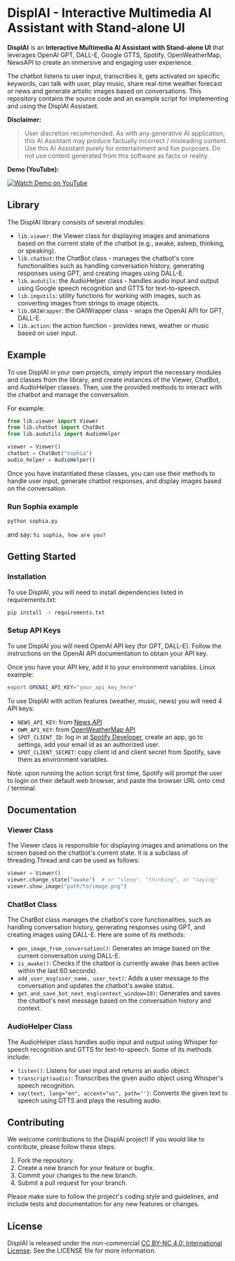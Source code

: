 # DisplAI - Interactive Multimedia AI Assistant with Stand-alone UI

**DisplAI** is an **Interactive Multimedia AI Assistant with Stand-alone UI** that leverages OpenAI GPT, DALL-E, Google GTTS, Spotify, OpenWeatherMap, NewsAPI to create an immersive and engaging user experience. 

The chatbot listens to user input, transcribes it, gets activated on specific keywords, can talk with user, play music, share real-time weather forecast or news and generate artistic images based on conversations. 
This repository contains the source code and an example script for implementing and using the DisplAI Assistant.

**Disclaimer:**
> User discretion recommended. As with any generative AI application, this AI Assistant may produce factually incorrect / misleading content. 
> Use this AI Assistant purely for entertainment and fun purposes. 
> Do not use content generated from this software as facts or reality.

**Demo (YouTube):** 

[![Watch Demo on YouTube](https://img.youtube.com/vi/4PobWQxplZ8/maxresdefault.jpg)](https://youtu.be/4PobWQxplZ8?t=24)


## Library

The DisplAI library consists of several modules:

- `lib.viewer`: the Viewer class for displaying images and animations based on the current state of the chatbot (e.g., awake, asleep, thinking, or speaking).
- `lib.chatbot`: the ChatBot class - manages the chatbot's core functionalities such as handling conversation history, generating responses using GPT, and creating images using DALL-E.
- `lib.audutils`: the AudioHelper class - handles audio input and output using Google speech recognition and GTTS for text-to-speech.
- `lib.imgutils`: utility functions for working with images, such as converting images from strings to image objects.
- `lib.OAIWrapper`: the OAIWrapper class - wraps the OpenAI API for GPT, DALL-E.
- `lib.action`: the action function - provides news, weather or music based on user input.

## Example

To use DisplAI in your own projects, simply import the necessary modules and classes from the library, and create instances of the Viewer, ChatBot, and AudioHelper classes. Then, use the provided methods to interact with the chatbot and manage the conversation.

For example:

```python
from lib.viewer import Viewer
from lib.chatbot import ChatBot
from lib.audutils import AudioHelper

viewer = Viewer()
chatbot = ChatBot("sophia")
audio_helper = AudioHelper()
```

Once you have instantiated these classes, you can use their methods to handle user input, generate chatbot responses, and display images based on the conversation.

### Run Sophia example

```bash
python sophia.py
```

and say: `hi sophia, how are you?`

## Getting Started
### Installation

To use DisplAI, you will need to install dependencies listed in requirements.txt:
```bash
pip install -r requirements.txt
```

### Setup API Keys

To use DisplAI you will need OpenAI API key (for GPT, DALL-E). Follow the instructions on the OpenAI API documentation to obtain your API key.

Once you have your API key, add it to your environment variables. Linux example:

```bash
export OPENAI_API_KEY="your_api_key_here"
```

To use DisplAI with action features (weather, music, news) you will need 4 API keys:
- `NEWS_API_KEY`: from [News API](https://newsapi.org)
- `OWM_API_KEY`: from [OpenWeatherMap API](https://api.openweathermap.org)
- `SPOT_CLIENT_ID`: log in at [Spotify Developer](https://developer.spotify.com/), create an app, go to settings, add your email id as an authorized user.
- `SPOT_CLIENT_SECRET`: copy client id and client secret from Spotify, save them as environment variables.

Note: upon running the action script first time, Spotify will prompt the user to login on their default web browser, and paste the browser URL onto cmd / terminal.

## Documentation
### Viewer Class

The Viewer class is responsible for displaying images and animations on the screen based on the chatbot's current state. It is a subclass of threading.Thread and can be used as follows:

```python
viewer = Viewer()
viewer.change_state("awake")  # or "sleep", "thinking", or "saying"
viewer.show_image("path/to/image.png")
```

### ChatBot Class

The ChatBot class manages the chatbot's core functionalities, such as handling conversation history, generating responses using GPT, and creating images using DALL-E. Here are some of its methods:

- `gen_image_from_conversation()`: Generates an image based on the current conversation using DALL-E.
- `is_awake()`: Checks if the chatbot is currently awake (has been active within the last 60 seconds).
- `add_user_msg(user_name, user_text)`: Adds a user message to the conversation and updates the chatbot's awake status.
- `get_and_save_bot_next_msg(context_window=10)`: Generates and saves the chatbot's next message based on the conversation history and context.

### AudioHelper Class

The AudioHelper class handles audio input and output using Whisper for speech recognition and GTTS for text-to-speech. Some of its methods include:

- `listen()`: Listens for user input and returns an audio object.
- `transcript(audio)`: Transcribes the given audio object using Whisper's speech recognition.
- `say(text, lang="en", accent="us", path='')`: Converts the given text to speech using GTTS and plays the resulting audio.

## Contributing

We welcome contributions to the DisplAI project! If you would like to contribute, please follow these steps:

1. Fork the repository.
2. Create a new branch for your feature or bugfix.
3. Commit your changes to the new branch.
4. Submit a pull request for your branch.

Please make sure to follow the project's coding style and guidelines, and include tests and documentation for any new features or changes.

## License

DisplAI is released under the non-commercial [CC BY-NC 4.0: International License](https://creativecommons.org/licenses/by-nc/4.0/). See the LICENSE file for more information.
